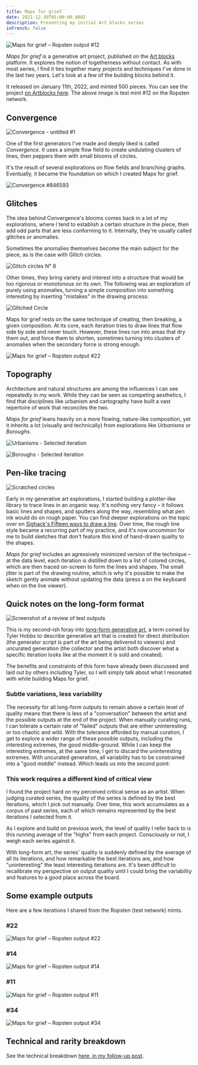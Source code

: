 ```yaml
---
title: Maps for grief
date: 2021-12-30T05:00:00.000Z
description: Presenting my initial Art blocks series
inFrench: false
---
```


![Maps for grief – Ropsten output #12](/journal/maps-for-grief/Ropsten-12.png)

_Maps for grief_ is a generative art project, published on the [Art blocks](https://www.artblocks.io) platform. It explores the notion of togetherness without contact. As
with most series, I find it ties together many projects and techniques
I've done in the last two years. Let's look at a few of the building
blocks behind it.

It released on January 11th, 2022, and minted 500 pieces. You can see the project [on Artblocks here](https://www.artblocks.io/project/235). The above image is test mint #12 on the Ropsten network.

## Convergence

![Convergence - untitled #1](/journal/maps-for-grief/Convergence-untitled-1.png)

One of the first generators I've made and deeply liked is called _Convergence_. It uses a simple flow field to create undulating clusters of lines, then peppers them with small blooms of circles.

It's
the result of several explorations on flow fields and branching graphs.
Eventually, it became the foundation on which I created Maps for grief.

![Convergence #846593](/journal/maps-for-grief/Convergence-846593.png)

## Glitches

The
idea behind Convergence's blooms comes back in a lot of my
explorations, where I tend to establish a certain structure in the
piece, then add odd parts that are less conforming to it. Internally,
they're usually called glitches or anomalies.

Sometimes the anomalies themselves become the main subject for the piece, as is the case with Glitch circles.

![Glitch circles N° 8](/journal/maps-for-grief/Glitch-circles-8.png)

Other
times, they bring variety and interest into a structure that would be
too rigorous or monotonous on its own. The following was an exploration of purely using anomalies, turning a simple composition into something interesting by inserting "mistakes" in the drawing process:

![Glitched Circle](/journal/maps-for-grief/Glitched-circle-1.png)

Maps for grief rests
on the same technique of creating, then breaking, a given composition.
At its core, each iteration tries to draw lines that flow side by side
and never touch. However, these lines run into areas that dry them out,
and force them to shorten, sometimes turning into clusters of anomalies
when the secondary force is strong enough.

![Maps for grief – Ropsten output #22](/journal/maps-for-grief/Ropsten-22.png)

## Topography

Architecture
and natural structures are among the influences I can see repeatedly in
my work. While they can be seen as competing aesthetics, I find that
disciplines like urbanism and cartography have built a vast repertoire
of work that reconciles the two.

_Maps for grief_ leans
heavily on a more flowing, nature-like composition, yet it inherits a
lot (visually and technically) from explorations like _Urbanisms_ or _Boroughs_.

![Urbanisms - Selected iteration](/journal/maps-for-grief/Urbanisms-1.png)

![Boroughs - Selected iteration](/journal/maps-for-grief/Boroughs.png)

## Pen-like tracing

![Scratched circles](/journal/maps-for-grief/Scratched-circles.png)

Early
in my generative art explorations, I started building a plotter-like
library to trace lines in an organic way. It's nothing very fancy – it
follows basic lines and shapes, and sputters along the way, resembling
what pen ink would do on rough paper. You can find deeper explorations
on the topic over on [Sighack's Fifteen ways to draw a line](https://sighack.com/post/fifteen-ways-to-draw-a-line).
Over time, the rough line style became a recurring part of my practice,
and it's now uncommon for me to build sketches that don't feature this
kind of hand-drawn quality to the shapes.

_Maps for grief_
includes an agressively minimized version of the technique – at the data
level, each iteration is distilled down to a list of colored circles,
which are then traced on-screen to form the lines and shapes. The small
jitter is part of the drawing routine, which is why it's possible to
make the sketch gently animate without updating the data (press a on the keyboard when on the live viewer).

## Quick notes on the long-form format

![Screenshot of a review of test outputs](/journal/maps-for-grief/Outputs.png)

This is my second-ish foray into [long-form generative art](https://tylerxhobbs.com/essays/2021/the-rise-of-long-form-generative-art), a term coined by Tyler Hobbs to describe generative art that is created for direct distribution (the generator script is part of the art being delivered to viewers) and uncurated generation (the collector and the artist both discover what a specific iteration looks like at the moment it is sold and created).

The
benefits and constraints of this form have already been discussed and
laid out by others including Tyler, so I will simply talk about what I
resonated with while building Maps for grief.

### Subtle variations, less variability

The necessity for all long-form outputs to remain above a certain level of quality means that
there is less of a "conversation" between the artist and the possible
outputs at the end of the project. When manually curating runs, I can
tolerate a certain rate of "failed" outputs that are either
uninteresting or too chaotic and wild. With the tolerance afforded by
manual curation, I get to explore a wider range of these possible
outputs, including the interesting extremes, the good middle-ground.
While I can keep the interesting extremes, at the same time, I get to
discard the uninteresting extremes. With uncurated generation, all
variability has to be constrained into a "good middle" instead. Which
leads us into the second point:

### This work requires a different kind of critical view

I
found the project hard on my perceived critical sense as an artist.
When judging curated series, the quality of the series is defined by the
best iterations, which I pick out manually. Over time, this work
accumulates as a corpus of past series, each of which remains
represented by the best iterations I selected from it.

As I
explore and build on previous work, the level of quality I refer back to
is this running average of the "highs" from each project. Consciously
or not, I weigh each series against it.

With long-form art, the series' quality is suddenly defined by the average of all its iterations, and how remarkable the best iterations are, and how "uninteresting" the least interesting iterations are. It's been
difficult to recalibrate my perspective on output quality until I could
bring the variability and features to a good place across the board.

## Some example outputs

Here are a few iterations I shared from the Ropsten (test network) mints.

### #22

![Maps for grief – Ropsten output #22](/journal/maps-for-grief/Ropsten-22.png)

### #14

![Maps for grief – Ropsten output #14](/journal/maps-for-grief/Ropsten-14.png)

### #11

![Maps for grief – Ropsten output #11](/journal/maps-for-grief/Ropsten-11.png)

### #34

![Maps for grief – Ropsten output #34](/journal/maps-for-grief/Ropsten-34.png)

## Technical and rarity breakdown

See the technical breakdown [here, in my follow-up post](/journal/maps-for-grief-a-breakdown).
